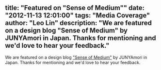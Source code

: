 title: "Featured on \"Sense of Medium\""
date: "2012-11-13 12:01:00"
tags: "Media Coverage"
author: "Leo Lin"
description: "We are featured on a design blog \"Sense of Medium\" by JUNYAmori in Japan. Thanks for mentioning and we'd love to hear your feedback."
---

We are featured on a design blog ["Sense of Medium"](http://blog.junyamori.com/2012/11/13/pop-is-app-for-paper-prototyping/) by JUNYAmori in Japan. Thanks for mentioning and we'd love to hear your feedback.
